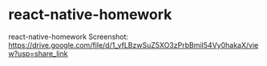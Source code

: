 # react-native-homework
react-native-homework
Screenshot: https://drive.google.com/file/d/1_yfLBzwSuZ5XO3zPrbBmiI54Vy0hakaX/view?usp=share_link
